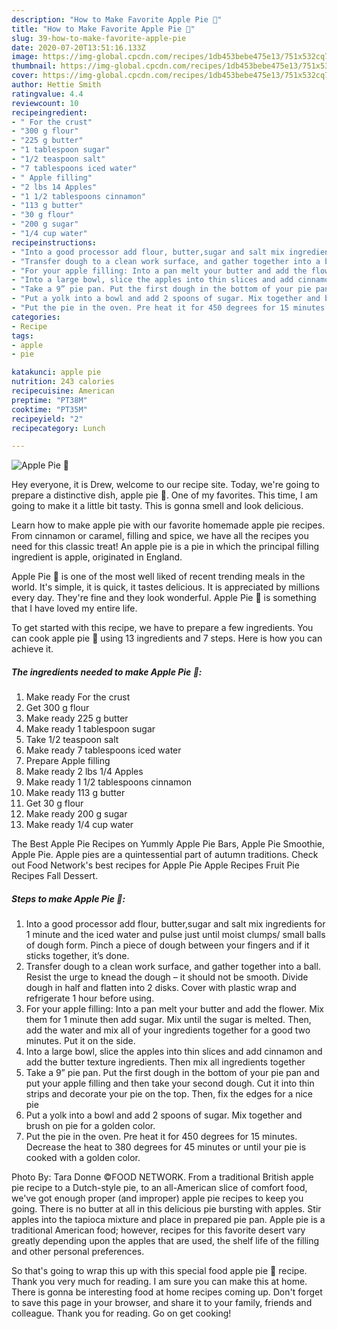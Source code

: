 ```yaml
---
description: "How to Make Favorite Apple Pie 🥧"
title: "How to Make Favorite Apple Pie 🥧"
slug: 39-how-to-make-favorite-apple-pie
date: 2020-07-20T13:51:16.133Z
image: https://img-global.cpcdn.com/recipes/1db453bebe475e13/751x532cq70/apple-pie-🥧-recipe-main-photo.jpg
thumbnail: https://img-global.cpcdn.com/recipes/1db453bebe475e13/751x532cq70/apple-pie-🥧-recipe-main-photo.jpg
cover: https://img-global.cpcdn.com/recipes/1db453bebe475e13/751x532cq70/apple-pie-🥧-recipe-main-photo.jpg
author: Hettie Smith
ratingvalue: 4.4
reviewcount: 10
recipeingredient:
- " For the crust"
- "300 g flour"
- "225 g butter"
- "1 tablespoon sugar"
- "1/2 teaspoon salt"
- "7 tablespoons iced water"
- " Apple filling"
- "2 lbs 14 Apples"
- "1 1/2 tablespoons cinnamon"
- "113 g butter"
- "30 g flour"
- "200 g sugar"
- "1/4 cup water"
recipeinstructions:
- "Into a good processor add flour, butter,sugar and salt mix ingredients for 1 minute and the iced water and pulse just until moist clumps/ small balls of dough form. Pinch a piece of dough between your fingers and if it sticks together, it’s done."
- "Transfer dough to a clean work surface, and gather together into a ball. Resist the urge to knead the dough – it should not be smooth. Divide dough in half and flatten into 2 disks. Cover with plastic wrap and refrigerate 1 hour before using."
- "For your apple filling: Into a pan melt your butter and add the flower. Mix them for 1 minute then add sugar. Mix until the sugar is melted. Then, add the water and mix all of your ingredients together for a good two minutes. Put it on the side."
- "Into a large bowl, slice the apples into thin slices and add cinnamon and add the butter texture ingredients. Then mix all ingredients together"
- "Take a 9” pie pan. Put the first dough in the bottom of your pie pan and put your apple filling and then take your second dough. Cut it into thin strips and decorate your pie on the top. Then, fix the edges for a nice pie"
- "Put a yolk into a bowl and add 2 spoons of sugar. Mix together and brush on pie for a golden color."
- "Put the pie in the oven. Pre heat it for 450 degrees for 15 minutes. Decrease the heat to 380 degrees for 45 minutes or until your pie is cooked with a golden color."
categories:
- Recipe
tags:
- apple
- pie

katakunci: apple pie 
nutrition: 243 calories
recipecuisine: American
preptime: "PT38M"
cooktime: "PT35M"
recipeyield: "2"
recipecategory: Lunch

---
```



![Apple Pie 🥧](https://img-global.cpcdn.com/recipes/1db453bebe475e13/751x532cq70/apple-pie-🥧-recipe-main-photo.jpg)

Hey everyone, it is Drew, welcome to our recipe site. Today, we're going to prepare a distinctive dish, apple pie 🥧. One of my favorites. This time, I am going to make it a little bit tasty. This is gonna smell and look delicious.

Learn how to make apple pie with our favorite homemade apple pie recipes. From cinnamon or caramel, filling and spice, we have all the recipes you need for this classic treat! An apple pie is a pie in which the principal filling ingredient is apple, originated in England.

Apple Pie 🥧 is one of the most well liked of recent trending meals in the world. It's simple, it is quick, it tastes delicious. It is appreciated by millions every day. They're fine and they look wonderful. Apple Pie 🥧 is something that I have loved my entire life.


To get started with this recipe, we have to prepare a few ingredients. You can cook apple pie 🥧 using 13 ingredients and 7 steps. Here is how you can achieve it.

<!--inarticleads1-->

##### The ingredients needed to make Apple Pie 🥧:

1. Make ready  For the crust
1. Get 300 g flour
1. Make ready 225 g butter
1. Make ready 1 tablespoon sugar
1. Take 1/2 teaspoon salt
1. Make ready 7 tablespoons iced water
1. Prepare  Apple filling
1. Make ready 2 lbs 1/4 Apples
1. Make ready 1 1/2 tablespoons cinnamon
1. Make ready 113 g butter
1. Get 30 g flour
1. Make ready 200 g sugar
1. Make ready 1/4 cup water


The Best Apple Pie Recipes on Yummly Apple Pie Bars, Apple Pie Smoothie, Apple Pie. Apple pies are a quintessential part of autumn traditions. Check out Food Network&#39;s best recipes for Apple Pie Apple Recipes Fruit Pie Recipes Fall Dessert. 

<!--inarticleads2-->

##### Steps to make Apple Pie 🥧:

1. Into a good processor add flour, butter,sugar and salt mix ingredients for 1 minute and the iced water and pulse just until moist clumps/ small balls of dough form. Pinch a piece of dough between your fingers and if it sticks together, it’s done.
1. Transfer dough to a clean work surface, and gather together into a ball. Resist the urge to knead the dough – it should not be smooth. Divide dough in half and flatten into 2 disks. Cover with plastic wrap and refrigerate 1 hour before using.
1. For your apple filling: Into a pan melt your butter and add the flower. Mix them for 1 minute then add sugar. Mix until the sugar is melted. Then, add the water and mix all of your ingredients together for a good two minutes. Put it on the side.
1. Into a large bowl, slice the apples into thin slices and add cinnamon and add the butter texture ingredients. Then mix all ingredients together
1. Take a 9” pie pan. Put the first dough in the bottom of your pie pan and put your apple filling and then take your second dough. Cut it into thin strips and decorate your pie on the top. Then, fix the edges for a nice pie
1. Put a yolk into a bowl and add 2 spoons of sugar. Mix together and brush on pie for a golden color.
1. Put the pie in the oven. Pre heat it for 450 degrees for 15 minutes. Decrease the heat to 380 degrees for 45 minutes or until your pie is cooked with a golden color.


Photo By: Tara Donne ©FOOD NETWORK. From a traditional British apple pie recipe to a Dutch-style pie, to an all-American slice of comfort food, we&#39;ve got enough proper (and improper) apple pie recipes to keep you going. There is no butter at all in this delicious pie bursting with apples. Stir apples into the tapioca mixture and place in prepared pie pan. Apple pie is a traditional American food; however, recipes for this favorite desert vary greatly depending upon the apples that are used, the shelf life of the filling and other personal preferences. 

So that's going to wrap this up with this special food apple pie 🥧 recipe. Thank you very much for reading. I am sure you can make this at home. There is gonna be interesting food at home recipes coming up. Don't forget to save this page in your browser, and share it to your family, friends and colleague. Thank you for reading. Go on get cooking!
